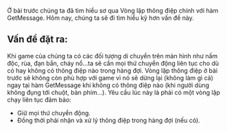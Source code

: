 Ở bài trước chúng ta đã tìm hiểu sơ qua Vòng lặp thông điệp chính với hàm GetMessage. Hôm nay, chúng ta sẽ đi tìm hiểu kỹ hơn vấn đề này.

## Vấn đề đặt ra:
Khi game của chúng ta có các đối tượng di chuyển trên màn hình như nấm độc, rùa, đạn bắn, cháy nổ...ta sẽ cần mọi thứ chuyển động liên tục cho dù có hay không có thông điệp nào trong hàng đợi. Vòng lặp thông điệp ở bài trước sẽ không còn phù hợp với game vì nó sẽ dừng lại (không làm gì cả) ngay tại hàm GetMessage khi không có thông điệp nào (khi người dùng không đụng tới chuột, bàn phím...). Yêu cầu lúc này là phải có một vòng lặp chạy liên tục đảm bảo:
- Giữ mọi thứ chuyển động.
- Đồng thời phải nhận và xử lý thông điệp trong hàng đợi (nếu có).
